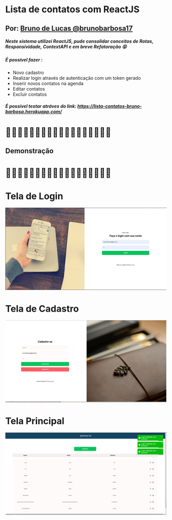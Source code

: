 # Lista de contatos com ReactJS
## Por: [Bruno de Lucas @brunobarbosa17](https://github.com/brunobarbosa17)

##### Neste sistema utilizei ReactJS, pude consolidar conceitos de Rotas, Responsividade, ContextAPI e em breve Refatoração 😝
##### É possível fazer :
* Novo cadastro
* Realizar login através de autenticação com um token gerado
* Inserir novos contatos na agenda
* Editar contatos  
* Excluir contatos
##### É possível testar atráves do link: https://lista-contatos-bruno-barbosa.herokuapp.com/

# 🚀🚀🚀🚀🚀🚀🚀🚀🚀🚀🚀🚀🚀🚀🚀🚀🚀🚀

## Demonstração 

# 🚀🚀🚀🚀🚀🚀🚀🚀🚀🚀🚀🚀🚀🚀🚀🚀🚀🚀
# Tela de Login
![Tela de Login](./public/readme/login.jpeg)

# Tela de Cadastro
![Tela de Login](./public/readme/cadastro.jpg)

# Tela Principal
![Tela de Login](./public/readme/inicial.png)



